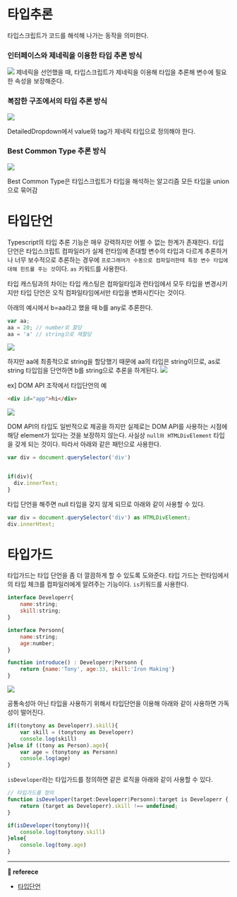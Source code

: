 # 타입추론

타입스크립트가 코드를 해석해 나가는 동작을 의미한다.

### 인터페이스와 제네릭을 이용한 타입 추론 방식
![](https://images.velog.io/images/ouo_yoonk/post/3a824772-d3b0-465e-ab17-3e915a16ab57/image.png)
제네릭을 선언했을 때, 타입스크립트가 제네릭을 이용해 타입을 추론해 변수에 필요한 속성을 보장해준다. 

### 복잡한 구조에서의 타입 추론 방식
![](https://images.velog.io/images/ouo_yoonk/post/3d9c6541-ea61-4d42-964a-17c6adeff868/image.png)

DetailedDropdown에서 value와 tag가 제네릭 타입으로 정의해야 한다.

### Best Common Type 추론 방식
![](https://images.velog.io/images/ouo_yoonk/post/b405a31a-2c5e-4733-ad1c-6ebdfa935e4f/image.png)

Best Common Type은 타입스크립트가 타입을 해석하는 알고리즘
모든 타입을 union으로 묶어감

# 타입단언
Typescript의 타입 추론 기능은 매우 강력하지만 어쩔 수 없는 한계가 존재한다. 타입 단언은 타입스크립트 컴파일러가 실제 런타임에 존대할 변수의 타입과 다르게 추론하거나 너무 보수적으로 추론하는 경우에 `프로그래머가 수동으로 컴파일러한테 특정 변수 타입에 대해 힌트를 주는 것`이다. `as` 키워드를 사용한다.

타입 캐스팅과의 차이는 타입 캐스팅은 컴파일타임과 런타임에서 모두 타입을 변경시키지만 타입 단언은 오직 컴파일타임에서만 타입을 변화시킨다는 것이다.

아래의 예시에서 b=aa라고 했을 때 b를 any로 추론한다.
``` javascript
var aa;
aa = 20; // number로 할당
aa = 'a' // string으로 재할당
```
![](https://images.velog.io/images/ouo_yoonk/post/8466dee4-ad46-4076-b891-85fde30cdc50/image.png)

하지만 aa에 최종적으로 string을 할당했기 때문에 aa의 타입은 string이므로, as로 string 타입임을 단언하면 b를 string으로 추론을 하게된다.
![](https://images.velog.io/images/ouo_yoonk/post/72a26af4-7355-41b5-8773-1b84d6d64431/image.png)


ex] DOM API 조작에서 타입단언의 예
``` html
<div id="app">hi</div>
```
![](https://images.velog.io/images/ouo_yoonk/post/9ed0253a-794f-4195-a133-4558a22147c6/image.png)

DOM API의 타입도 일반적으로 제공을 하지만 실제로는 DOM API를 사용하는 시점에 해당 element가 있다는 것을 보장하지 않는다. 사실상 `null와 HTMLDivElement` 타입을 갖게 되는 것이다. 
따라서 아래와 같은 패턴으로 사용한다.
``` javascript
var div = document.querySelector('div') 


if(div){
  div.innerText;
}
```

타입 단언을 해주면 null 타입을 갖지 않게 되므로 아래와 같이 사용할 수 있다.
``` javascript
var div = document.querySelector('div') as HTMLDivElement;
div.innerHtext;
```

# 타입가드
타입가드는 타입 단언을 좀 더 깔끔하게 할 수 있도록 도와준다. 타입 가드는 런타임에서의 타입 체크를 컴파일러에게 알려주는 기능이다. `is`키워드를 사용한다.

``` javascript
interface Developerr{
    name:string;
    skill:string;
}

interface Personn{
    name:string;
    age:number;
}

function introduce() : Developerr|Personn { 
    return {name:'Tony', age:33, skill:'Iron Making'}
}
```

![](https://images.velog.io/images/ouo_yoonk/post/c00b618a-60e1-4e33-b7dd-1f5a670ef90e/image.png)

공통속성아 아닌 타입을 사용하기 위해서 타입단언을 이용해 아래와 같이 사용하면 가독성이 떨어진다.

``` javascript
if((tonytony as Developerr).skill){
    var skill = (tonytony as Developerr)
    console.log(skill)
}else if ((tony as Person).age){
    var age = (tonytony as Personn)
    console.log(age)
}
```

`isDeveloper`라는 타입가드를 정의하면 같은 로직을 아래와 같이 사용할 수 있다.

``` javascript
// 타입가드를 정의
function isDeveloper(target:Developerr|Personn):target is Developerr {
    return (target as Developerr).skill !== undefined;
}

if(isDeveloper(tonytony)){
    console.log(tonytony.skill)
}else{
    console.log(tony.age)
}

```

---
__📑 referece__
- [타입단언](https://hyunseob.github.io/2017/12/12/typescript-type-inteference-and-type-assertion/)